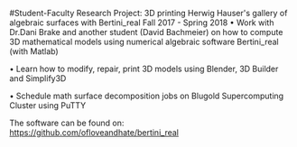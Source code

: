 #Student-Faculty Research Project: 3D printing Herwig Hauser's gallery of algebraic surfaces with Bertini_real
Fall 2017 - Spring 2018 
•	Work with Dr.Dani Brake and another student (David Bachmeier) on how to compute 3D mathematical models using numerical algebraic software Bertini_real (with Matlab)

•	Learn how to modify, repair, print 3D models using Blender, 3D Builder and Simplify3D

•	Schedule math surface decomposition jobs on Blugold Supercomputing Cluster using PuTTY

The software can be found on: https://github.com/ofloveandhate/bertini_real


